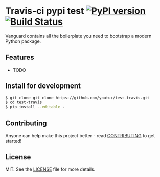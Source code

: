 # Travis-ci pypi test [![PyPI version][fury-image]][fury-url] [![Build Status][travis-image]][travis-url]
Vanguard contains all the boilerplate you need to bootstrap a modern Python package.


## Features

* TODO


## Install for development

```bash
$ git clone git clone https://github.com/youtux/test-travis.git
$ cd test-travis
$ pip install --editable .
```


## Contributing
Anyone can help make this project better - read [CONTRIBUTING](CONTRIBUTING.md) to get started!


## License
MIT. See the [LICENSE](LICENSE) file for more details.


[fury-url]: http://badge.fury.io/py/test-travis
[fury-image]: https://badge.fury.io/py/test-travis.png

[travis-url]: https://travis-ci.org/youtux/test-travis
[travis-image]: https://travis-ci.org/youtux/test-travis.png?branch=develop
